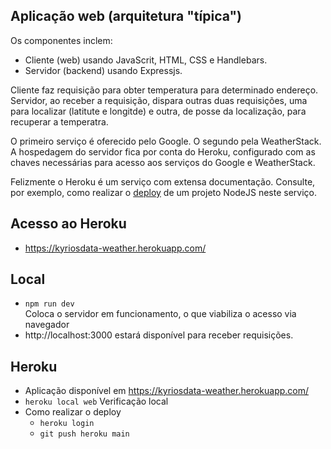 ## Aplicação web (arquitetura "típica")

Os componentes inclem:

- Cliente (web) usando JavaScrit, HTML, CSS e Handlebars.
- Servidor (backend) usando Expressjs.

Cliente faz requisição para obter temperatura para determinado endereço.
Servidor, ao receber a requisição, dispara outras duas requisições,
uma para localizar (latitute e longitde) e outra, de posse da localização,
para recuperar a temperatra.

O primeiro serviço é oferecido pelo Google. O segundo pela WeatherStack.
A hospedagem do servidor fica por conta do Heroku, configurado com as chaves
necessárias para acesso aos serviços do Google e WeatherStack.

Felizmente o Heroku é um serviço com extensa documentação. Consulte,
por exemplo, como realizar o [deploy](https://devcenter.heroku.com/articles/deploying-nodejs) de um projeto NodeJS neste serviço.

## Acesso ao Heroku

- https://kyriosdata-weather.herokuapp.com/

## Local

- `npm run dev`  
  Coloca o servidor em funcionamento, o que viabiliza o acesso via navegador
- http://localhost:3000 estará disponível para receber requisições.

## Heroku

- Aplicação disponível em https://kyriosdata-weather.herokuapp.com/
- `heroku local web`
  Verificação local
- Como realizar o deploy
  - `heroku login`
  - `git push heroku main`

